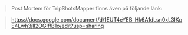 > Post Mortem för TripShotsMapper finns även på följande länk:

> https://docs.google.com/document/d/1EUT4eYEB_Hk6A1dLsn0xL3IKpE4Lwh3jII2OGIffB1o/edit?usp=sharing
